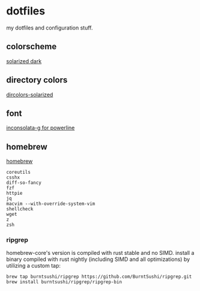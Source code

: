 # dotfiles

my dotfiles and configuration stuff.

## colorscheme

[solarized dark](http://ethanschoonover.com/solarized)

## directory colors

[dircolors-solarized](https://github.com/seebi/dircolors-solarized)

## font

[inconsolata-g for powerline](https://github.com/powerline/fonts/tree/master/inconsolata-g)

## homebrew

[homebrew](http://brew.sh/)

```
coreutils
csshx
diff-so-fancy
fzf
httpie
jq
macvim --with-override-system-vim
shellcheck
wget
z
zsh
```

### ripgrep

homebrew-core's version is compiled with rust stable and no SIMD.  install a
binary compiled with rust nightly (including SIMD and all optimizations) by
utilizing a custom tap:

```
brew tap burntsushi/ripgrep https://github.com/BurntSushi/ripgrep.git
brew install burntsushi/ripgrep/ripgrep-bin
```
